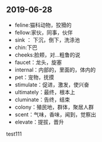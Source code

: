 ## 2019-06-28

- feline:猫科动物，狡猾的
- fellow:家伙，同事，伙伴
- sink ： 下沉，倒下，洗涤池
- chin:下巴
- cheeks:脸颊，对...粗鲁的说
- faucet：龙头，旋塞
- internal：内部的，里面的，体内的
- pet：宠物，抚摸
- stimulate：促进，激发，使兴奋
- ultimately：最终，根本上
- cluminate：告终，结束
- colony：殖民地，群体，聚居人群
- scent：气味，香味，闻到，觉察出
- elevate：提拔，晋升

test111
